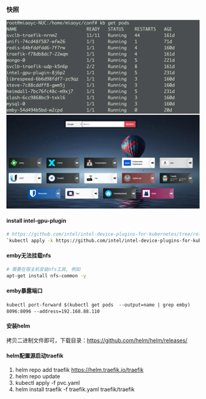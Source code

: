### 快照
![20220904.png](./snapshot/20220904.png)
![sc_20220905152157.png](./snapshot/sc_20220905152157.png)


#### install intel-gpu-plugin
```bash 
# https://github.com/intel/intel-device-plugins-for-kubernetes/tree/release-0.25/deployments/gpu_plugin
`kubectl apply -k https://github.com/intel/intel-device-plugins-for-kubernetes/deployments/gpu_plugin?ref=v0.25.1`
```

#### emby无法挂载nfs
```bash 
# 需要在宿主机安装nfs工具, 例如
apt-get install nfs-common -y
```

#### emby暴露端口
`kubectl port-forward $(kubectl get pods  --output=name | grep emby) 8096:8096 --address=192.168.88.110`

#### 安装helm
拷贝二进制文件即可，下载目录：https://github.com/helm/helm/releases/

#### helm配置源启动traefik
1. helm repo add traefik https://helm.traefik.io/traefik
2. helm repo update 
3. kubectl apply -f pvc.yaml 
4. helm install traefik -f traefik.yaml traefik/traefik